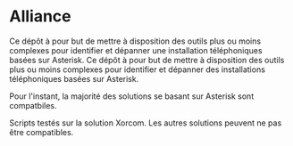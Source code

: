 # Alliance

Ce dépôt à pour but de mettre à disposition des outils plus ou moins complexes pour identifier et dépanner une installation téléphoniques basées sur Asterisk.
Ce dépôt à pour but de mettre à disposition des outils plus ou moins complexes pour identifier et dépanner des installations téléphoniques basées sur Asterisk.

Pour l'instant, la majorité des solutions se basant sur Asterisk sont compatbiles.

Scripts testés sur la solution Xorcom. Les autres solutions peuvent ne pas être compatibles.
